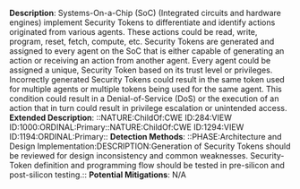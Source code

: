 **Description**: Systems-On-a-Chip (SoC) (Integrated circuits and hardware engines) implement Security Tokens to differentiate and identify actions originated from various agents. These actions could be read, write, program, reset, fetch, compute, etc. Security Tokens are generated and assigned to every agent on the SoC that is either capable of generating an action or receiving an action from another agent. Every agent could be assigned a unique, Security Token based on its trust level or privileges. Incorrectly generated Security Tokens could result in the same token used for multiple agents or multiple tokens being used for the same agent. This condition could result in a Denial-of-Service (DoS) or the execution of an action that in turn could result in privilege escalation or unintended access.
**Extended Description**: ::NATURE:ChildOf:CWE ID:284:VIEW ID:1000:ORDINAL:Primary::NATURE:ChildOf:CWE ID:1294:VIEW ID:1194:ORDINAL:Primary::
**Detection Methods**: ::PHASE:Architecture and Design Implementation:DESCRIPTION:Generation of Security Tokens should be reviewed for design inconsistency and common weaknesses. Security-Token definition and programming flow should be tested in pre-silicon and post-silicon testing.::
**Potential Mitigations**: N/A